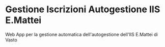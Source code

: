 <h1>Gestione Iscrizioni Autogestione IIS E.Mattei</h1>

Web App per la gestione automatica dell'autogestione dell'IIS E.Mattei di Vasto
